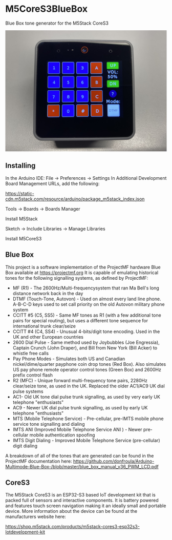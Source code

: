 # M5CoreS3BlueBox
Blue Box tone generator for the M5Stack CoreS3

![CoreS3 Blue Box picture](https://raw.githubusercontent.com/r3dfish/M5CoreS3BlueBox/main/images/CoreS3_Blue_Box.jpeg)

## Installing
In the Arduino IDE:
File -> Preferences -> Settings
In Additional Development Board Management URLs, add the following:

https://static-cdn.m5stack.com/resource/arduino/package_m5stack_index.json

Tools -> Boards -> Boards Manager

Install M5Stack

Sketch -> Include Libraries -> Manage Libraries

Install M5CoreS3

## Blue Box

This project is a software implementation of the ProjectMF hardware Blue Box available at https://projectmf.org
It is capable of emulating historical tones for the following signalling systems, as defined by ProjectMF:

  - MF (R1) - The 2600Hz/Multi-frequencysystem that ran Ma Bell's long distance network back in the day
  - DTMF (Touch-Tone, Autovon) - Used on almost every land line phone. A-B-C-D keys used to set call priority on the old Autovon military phone system
  - CCITT #5 (C5, SS5) - Same MF tones as R1 (with a few additional tone pairs for special routing), but uses a different tone sequence for international trunk clear/seize
  - CCITT #4 (C4, SS4) - Unusual 4-bits/digit tone encoding. Used in the UK and other European countries
  - 2600 Dial Pulse - Same method used by Joybubbles (Joe Engressia), Captain Crunch (John Draper), and Bill from New York (Bill Acker) to whistle free calls
  - Pay Phone Modes - Simulates both US and Canadian nickel/dime/quarter payphone coin drop tones (Red Box). Also simulates US pay phone remote operator control tones (Green Box) and 2600Hz prefix control flash
  - R2 (MFC) - Unique forward multi-frequency tone pairs, 2280Hz clear/seize tone, as used in the UK. Replaced the older AC1/AC9 UK dial pulse systems
  - AC1- Old UK tone dial pulse trunk signalling, as used by very early UK telephone "enthusiasts"
  - AC9 - Newer UK dial pulse trunk signalling, as used by early UK telephone "enthusiasts"
  - MTS (Mobile Telephone Service) - Pre-cellular, pre-IMTS mobile phone service tone signalling and dialing
  - IMTS ANI (Improved Mobile Telephone Service ANI ) - Newer pre-cellular mobile authentication spoofing
  - IMTS Digit Dialing - Improved Mobile Telephone Service (pre-cellular) digit dialing

A breakdown of all of the tones that are generated can be found in the ProjectMF documentation here:
https://github.com/donfroula/Arduino-Multimode-Blue-Box-/blob/master/blue_box_manual_v36_PWM_LCD.pdf


## CoreS3
The M5Stack CoreS3 is an ESP32-S3 based IoT development kit that is packed full of sensors and interactive components.  It is battery powered and features touch screen navigation making it an ideally small and portable device.  More information about the device can be found at the manufacturers website here:

https://shop.m5stack.com/products/m5stack-cores3-esp32s3-lotdevelopment-kit
